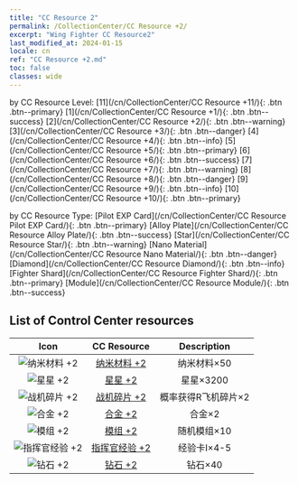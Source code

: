 ```yaml
---
title: "CC Resource 2"
permalink: /CollectionCenter/CC Resource +2/
excerpt: "Wing Fighter CC Resource2"
last_modified_at: 2024-01-15
locale: cn
ref: "CC Resource +2.md"
toc: false
classes: wide
---
```


  by CC Resource Level:  [11](/cn/CollectionCenter/CC Resource +11/){: .btn .btn--primary}   [1](/cn/CollectionCenter/CC Resource +1/){: .btn .btn--success}   [2](/cn/CollectionCenter/CC Resource +2/){: .btn .btn--warning}   [3](/cn/CollectionCenter/CC Resource +3/){: .btn .btn--danger}   [4](/cn/CollectionCenter/CC Resource +4/){: .btn .btn--info}   [5](/cn/CollectionCenter/CC Resource +5/){: .btn .btn--primary}   [6](/cn/CollectionCenter/CC Resource +6/){: .btn .btn--success}   [7](/cn/CollectionCenter/CC Resource +7/){: .btn .btn--warning}   [8](/cn/CollectionCenter/CC Resource +8/){: .btn .btn--danger}   [9](/cn/CollectionCenter/CC Resource +9/){: .btn .btn--info}   [10](/cn/CollectionCenter/CC Resource +10/){: .btn .btn--primary} 

  by CC Resource Type:  [Pilot EXP Card](/cn/CollectionCenter/CC Resource Pilot EXP Card/){: .btn .btn--primary}   [Alloy Plate](/cn/CollectionCenter/CC Resource Alloy Plate/){: .btn .btn--success}   [Star](/cn/CollectionCenter/CC Resource Star/){: .btn .btn--warning}   [Nano Material](/cn/CollectionCenter/CC Resource Nano Material/){: .btn .btn--danger}   [Diamond](/cn/CollectionCenter/CC Resource Diamond/){: .btn .btn--info}   [Fighter Shard](/cn/CollectionCenter/CC Resource Fighter Shard/){: .btn .btn--primary}   [Module](/cn/CollectionCenter/CC Resource Module/){: .btn .btn--success} 

## List of Control Center resources

  |   Icon |      CC Resource        |   Description   |
  |:------:|:---------------:|:---------------:|
  | ![纳米材料 +2](/images/cc/CC_Nano_Material_2_p.png) | [纳米材料 +2](/cn/CollectionCenter/纳米材料_2/) | 纳米材料×50 |
  | ![星星 +2](/images/cc/CC_Star_2_p.png) | [星星 +2](/cn/CollectionCenter/星星_2/) | 星星×3200 |
  | ![战机碎片 +2](/images/cc/CC_Fighter_Shard_2_p.png) | [战机碎片 +2](/cn/CollectionCenter/战机碎片_2/) | 概率获得R飞机碎片×2 |
  | ![合金 +2](/images/cc/CC_Alloy_Plate_2_p.png) | [合金 +2](/cn/CollectionCenter/合金_2/) | 合金×2 |
  | ![模组 +2](/images/cc/CC_Module_2_p.png) | [模组 +2](/cn/CollectionCenter/模组_2/) | 随机模组×10 |
  | ![指挥官经验 +2](/images/cc/CC_Pilot_EXP_Card_2_p.png) | [指挥官经验 +2](/cn/CollectionCenter/指挥官经验_2/) | 经验卡I×4-5 |
  | ![钻石 +2](/images/cc/CC_Diamond_2_p.png) | [钻石 +2](/cn/CollectionCenter/钻石_2/) | 钻石×40 |
